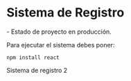 <h1> Sistema de Registro </h1>
- Estado de proyecto en producción.


Para ejecutar el sistema debes poner:

``npm install react``

Sistema de registro 2
